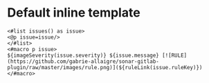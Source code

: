 # Default inline template

```injectedfreemarker
<#list issues() as issue>
<@p issue=issue/>
</#list>
<#macro p issue>
${imageSeverity(issue.severity)} ${issue.message} [![RULE](https://github.com/gabrie-allaigre/sonar-gitlab-plugin/raw/master/images/rule.png)](${ruleLink(issue.ruleKey)})
</#macro>
```